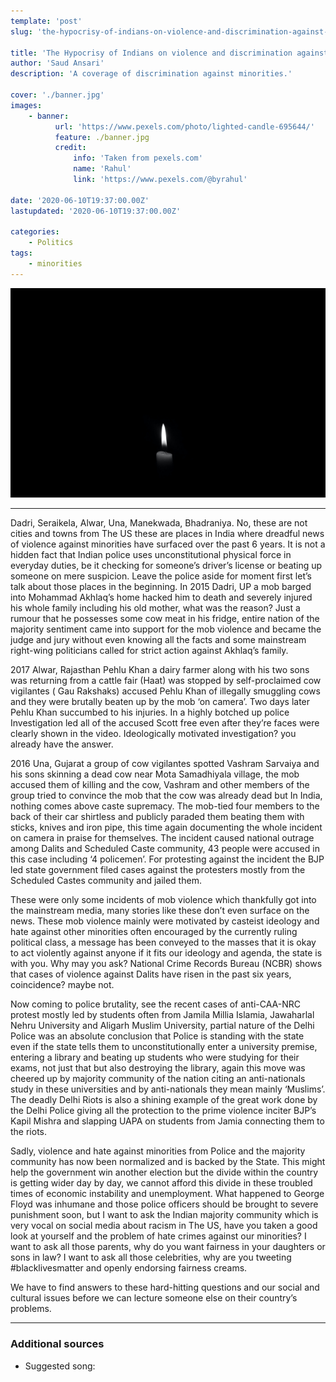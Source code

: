 ```yaml
---
template: 'post'
slug: 'the-hypocrisy-of-indians-on-violence-and-discrimination-against-minorities'

title: 'The Hypocrisy of Indians on violence and discrimination against minorities'
author: 'Saud Ansari'
description: 'A coverage of discrimination against minorities.'

cover: './banner.jpg'
images:
    - banner:
          url: 'https://www.pexels.com/photo/lighted-candle-695644/'
          feature: ./banner.jpg
          credit:
              info: 'Taken from pexels.com'
              name: 'Rahul'
              link: 'https://www.pexels.com/@byrahul'

date: '2020-06-10T19:37:00.00Z'
lastupdated: '2020-06-10T19:37:00.00Z'

categories:
    - Politics
tags:
    - minorities
---
```


![Lighted Candle](./banner.jpg)

---

Dadri, Seraikela, Alwar, Una, Manekwada, Bhadraniya. No, these are not cities and towns from The US these are places in India where dreadful news of violence against minorities have surfaced over the past 6 years. It is not a hidden fact that Indian police uses unconstitutional physical force in everyday duties, be it checking for someone’s driver’s license or beating up someone on mere suspicion. Leave the police aside for moment first let’s talk about those places in the beginning. In 2015 Dadri, UP a mob barged into Mohammad Akhlaq’s home hacked him to death and severely injured his whole family including his old mother, what was the reason? Just a rumour that he possesses some cow meat in his fridge, entire nation of the majority sentiment came into support for the mob violence and became the judge and jury without even knowing all the facts and some mainstream right-wing politicians called for strict action against Akhlaq’s family.

2017 Alwar, Rajasthan Pehlu Khan a dairy farmer along with his two sons was returning from a cattle fair (Haat) was stopped by self-proclaimed cow vigilantes ( Gau Rakshaks) accused Pehlu Khan of illegally smuggling cows and they were brutally beaten up by the mob ‘on camera’. Two days later Pehlu Khan succumbed to his injuries. In a highly botched up police Investigation led all of the accused Scott free even after they’re faces were clearly shown in the video. Ideologically motivated investigation? you already have the answer.

2016 Una, Gujarat a group of cow vigilantes spotted Vashram Sarvaiya and his sons skinning a dead cow near Mota Samadhiyala village, the mob accused them of killing and the cow, Vashram and other members of the group tried to convince the mob that the cow was already dead but In India, nothing comes above caste supremacy. The mob-tied four members to the back of their car shirtless and publicly paraded them beating them with sticks, knives and iron pipe, this time again documenting the whole incident on camera in praise for themselves. The incident caused national outrage among Dalits and Scheduled Caste community, 43 people were accused in this case including ‘4 policemen’. For protesting against the incident the BJP led state government filed cases against the protesters mostly from the Scheduled Castes community and jailed them.

These were only some incidents of mob violence which thankfully got into the mainstream media, many stories like these don’t even surface on the news. These mob violence mainly were motivated by casteist ideology and hate against other minorities often encouraged by the currently ruling political class, a message has been conveyed to the masses that it is okay to act violently against anyone if it fits our ideology and agenda, the state is with you. Why may you ask? National Crime Records Bureau (NCBR) shows that cases of violence against Dalits have risen in the past six years, coincidence? maybe not.

Now coming to police brutality, see the recent cases of anti-CAA-NRC protest mostly led by students often from Jamila Millia Islamia, Jawaharlal Nehru University and Aligarh Muslim University, partial nature of the Delhi Police was an absolute conclusion that Police is standing with the state even if the state tells them to unconstitutionally enter a university premise, entering a library and beating up students who were studying for their exams, not just that but also destroying the library, again this move was cheered up by majority community of the nation citing an anti-nationals study in these universities and by anti-nationals they mean mainly ‘Muslims’. The deadly Delhi Riots is also a shining example of the great work done by the Delhi Police giving all the protection to the prime violence inciter BJP’s Kapil Mishra and slapping UAPA on students from Jamia connecting them to the riots.

Sadly, violence and hate against minorities from Police and the majority community has now been normalized and is backed by the State. This might help the government win another election but the divide within the country is getting wider day by day, we cannot afford this divide in these troubled times of economic instability and unemployment. What happened to George Floyd was inhumane and those police officers should be brought to severe punishment soon, but I want to ask the Indian majority community which is very vocal on social media about racism in The US, have you taken a good look at yourself and the problem of hate crimes against our minorities? I want to ask all those parents, why do you want fairness in your daughters or sons in law? I want to ask all those celebrities, why are you tweeting #blacklivesmatter and openly endorsing fairness creams.

We have to find answers to these hard-hitting questions and our social and cultural issues before we can lecture someone else on their country’s problems.

---

### Additional sources

-   Suggested song:
